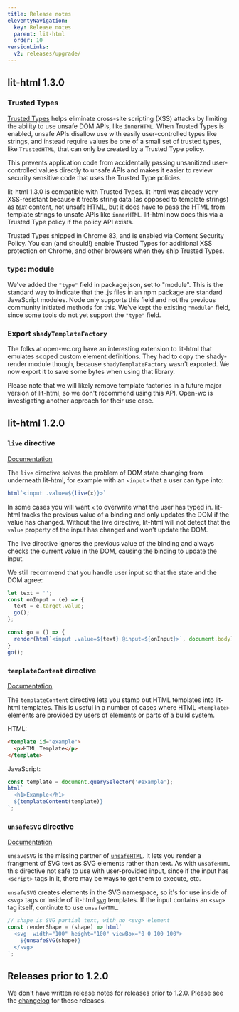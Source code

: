 ```yaml
---
title: Release notes
eleventyNavigation:
  key: Release notes
  parent: lit-html
  order: 10
versionLinks:
  v2: releases/upgrade/
---
```


## lit-html 1.3.0

### Trusted Types

<a href="https://web.dev/trusted-types/" target="_blank" rel="noopener">Trusted Types</a> helps eliminate cross-site scripting (XSS) attacks by limiting the ability to use unsafe DOM APIs, like `innerHTML`. When Trusted Types is enabled, unsafe APIs disallow use with easily user-controlled types like strings, and instead require values be one of a small set of trusted types, like `TrustedHTML`, that can only be created by a Trusted Type policy.

This prevents application code from accidentally passing unsanitized user-controlled values directly to unsafe APIs and makes it easier to review security sensitive code that uses the Trusted Type policies.

lit-html 1.3.0 is compatible with Trusted Types. lit-html was already very XSS-resistant because it treats string data (as opposed to template strings) as _text_ content, not unsafe HTML, but it does have to pass the HTML from template strings to unsafe APIs like `innerHTML`. lit-html now does this via a Trusted Type policy if the policy API exists.

Trusted Types shipped in Chrome 83, and is enabled via Content Security Policy. You can (and should!) enable Trusted Types for additional XSS protection on Chrome, and other browsers when they ship Trusted Types.

### type: module

We've added the `"type"` field in package.json, set to "module". This is the standard way to indicate that the .js files in an npm package are standard JavaScript modules. Node only supports this field and not the previous community initiated methods for this. We've kept the existing `"module"` field, since some tools do not yet support the `"type"` field.

### Export `shadyTemplateFactory`

The folks at open-wc.org have an interesting extension to lit-html that emulates scoped custom element definitions. They had to copy the shady-render module though, because `shadyTemplateFactory` wasn't exported. We now export it to save some bytes when using that library.

Please note that we will likely remove template factories in a future major version of lit-html, so we don't recommend using this API. Open-wc is investigating another approach for their use case.

## lit-html 1.2.0

### `live` directive

[Documentation](/docs/v1/lit-html/template-reference/#live)

The `live` directive solves the problem of DOM state changing from underneath lit-html, for example with an `<input>` that a user can type into:

```js
html`<input .value=${live(x)}>`
```

In some cases you will want `x` to overwrite what the user has typed in. lit-html tracks the previous value of a binding and only updates the DOM if the value has changed. Without the live directive, lit-html will not detect that the `value` property of the input has changed and won't update the DOM.

The live directive ignores the previous value of the binding and always checks the current value in the DOM, causing the binding to update the input.

We still recommend that you handle user input so that the state and the DOM agree:

```ts
let text = '';
const onInput = (e) => {
  text = e.target.value;
  go();
};

const go = () => {
  render(html`<input .value=${text} @input=${onInput}>`, document.body);
}
go();
```

### `templateContent` directive

[Documentation](/docs/v1/lit-html/template-reference/#templatecontent)

The `templateContent` directive lets you stamp out HTML templates into lit-html templates. This is useful in a number of cases where HTML `<template>` elements are provided by users of elements or parts of a build system.

HTML:
```html
<template id="example">
  <p>HTML Template</p>
</template>
```

JavaScript:
```js
const template = document.querySelector('#example');
html`
  <h1>Example</h1>
  ${templateContent(template)}
`;
```

### `unsafeSVG` directive

[Documentation](/docs/v1/lit-html/template-reference/#unsafehtml)

`unsaveSVG` is the missing partner of [`unsafeHTML`](/docs/v1/lit-html/template-reference/#unsafehtml). It lets you render a frangment of SVG text as SVG elements rather than text. As with `unsafeHTML` this directive not safe to use with user-provided input, since if the input has `<script>` tags in it, there may be ways to get them to execute, etc.

`unsafeSVG` creates elements in the SVG namespace, so it's for use inside of `<svg>` tags or inside of lit-html [`svg`](https://lit-html.polymer-project.org/api/modules/_lit_html_.html#svg) templates. If the input contains an `<svg>` tag itself, continute to use `unsafeHTML`.

```js
// shape is SVG partial text, with no <svg> element
const renderShape = (shape) => html`
  <svg  width="100" height="100" viewBox="0 0 100 100">
    ${unsafeSVG(shape)}
  </svg>
`;
```

## Releases prior to 1.2.0

We don't have written release notes for releases prior to 1.2.0. Please see the <a href="https://github.com/Polymer/lit-html/blob/master/CHANGELOG.md" target="_blank" rel="noopener">changelog</a> for those releases.
